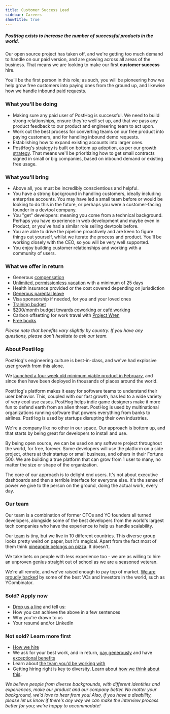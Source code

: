 ```yaml
---
title: Customer Success Lead
sidebar: Careers
showTitle: true
---
```


<h5 class='centered'>PostHog exists to increase the number of successful products in the world.</h5>

Our open source project has taken off, and we're getting too much demand to handle on our paid version, and are growing across all areas of the business. That means we are looking to make our first **customer success** hire.

You’ll be the first person in this role; as such, you will be pioneering how we help grow free customers into paying ones from the ground up, and likewise how we handle inbound paid requests.

### What you'll be doing

* Making sure any paid user of PostHog is successful. We need to build strong relationships, ensure they're well set up, and that we pass any product feedback to our product and engineering team to act upon.
* Work out the best process for converting teams on our free product into paying customers, and for handling inbound demo requests.
* Establishing how to expand existing accounts into larger ones.
* PostHog's strategy is built on bottom up adoption, as per our [growth strategy](../handbook/growth/strategy). That means we'll be prioritizing how to get small contracts signed in small or big companies, based on inbound demand or existing free usage.

### What you'll bring

* Above all, you must be incredibly conscientious and helpful.
* You have a strong background in handling customers, ideally including enterprise accounts. You may have led a small team before or would be looking to do this in the future, or perhaps you were a customer-facing founder in a devtool company.
* You "get" developers: meaning you come from a technical background. Perhaps you have experience in web development and maybe even in Product, or you've had a similar role selling devtools before.
* You are able to drive the pipeline proactively and are keen to figure things out yourself, whilst we iterate the process and product. You'll be working closely with the CEO, so you will be very well supported.
* You enjoy building customer relationships and working with a community of users.

### What we offer in return

* Generous [compensation](/handbook/people/compensation)
* [Unlimited, permissionless vacation](/handbook/people/time-off) with a minimum of 25 days
* Health insurance provided or the cost covered depending on jurisdiction
* [Generous parental leave](/handbook/people/time-off)
* Visa sponsorship if needed, for you and your loved ones
* [Training budget](/handbook/people/training)
* [$200/month budget towards coworking or café working](/handbook/people/spending-money)
* Carbon offsetting for work travel with [Project Wren](https://www.wren.co/)
* [Free books](/handbook/people/training#books)

*Please note that benefits vary slightly by country. If you have any questions, please don't hesitate to ask our team.*

### About PostHog

PostHog's engineering culture is best-in-class, and we've had explosive user growth from this alone.

We [launched a four week old minimum viable product in February](/handbook/company/story), and since then have been deployed in thousands of places around the world.

PostHog's platform makes it easy for software teams to understand their user behavior. This, coupled with our fast growth, has led to a wide variety of very cool use cases. PostHog helps indie game designers make it more fun to defend earth from an alien threat. PostHog is used by multinational organizations running software that powers everything from banks to airlines. PostHog is used by startups disrupting their own industries.

We're a company like no other in our space. Our approach is bottom up, and that starts by being great for developers to install and use.

By being open source, we can be used on any software project throughout the world, for free, forever. Some developers will use the platform on a side project, others at their startup or small business, and others in their Fortune 500. We are building a true platform that can grow from 1 user to many, no matter the size or shape of the organization.

The core of our approach is to delight end users. It's not about executive dashboards and then a terrible interface for everyone else. It's the sense of power we give to the person on the ground, doing the actual work, every day.

### Our team

Our team is a combination of former CTOs and YC founders all turned developers, alongside some of the best developers from the world's largest tech companies who have the experience to help us handle scalability.

Our [team](/handbook/company/team) is tiny, but we live in 10 different countries. This diverse group looks pretty weird on paper, but it's magical. Apart from the fact most of them think [pineapple belongs on pizza](https://twitter.com/PostHogHQ/status/1319583079648923648). It doesn't.

We take bets on people with less experience too - we are as willing to hire an unproven genius straight out of school as we are a seasoned veteran.

We're all remote, and we've raised enough to pay top of market. [We are proudly backed](/handbook/strategy/investors) by some of the best VCs and Investors in the world, such as YCombinator.

### Sold? Apply now

* [Drop us a line](mailto:41393E1EE1@jobs.workablemail.com) and tell us:
* How you can achieve the above in a few sentences
* Why you're drawn to us
* Your resumé and/or LinkedIn

### Not sold? Learn more first

* [How we hire](/careers#the-process)
* We ask for your best work, and in return, [pay generously](/handbook/people/compensation) and have [exceptional benefits](/careers/#benefits)
* Learn about [the team you'd be working with](/handbook/company/team)
* Getting hiring right is key to diversity. Learn about [how we think about this](/handbook/company/diversity).
 
*We believe people from diverse backgrounds, with different identities and experiences, make our product and our company better. No matter your background, we'd love to hear from you! Also, if you have a disability, please let us know if there's any way we can make the interview process better for you; we're happy to accommodate!*
